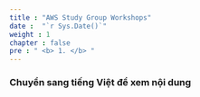 ```yaml
---
title : "AWS Study Group Workshops"
date :  "`r Sys.Date()`" 
weight : 1 
chapter : false
pre : " <b> 1. </b> "
---
```

### Chuyển sang tiếng Việt để xem nội dung